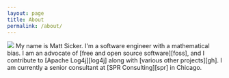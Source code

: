 ```yaml
---
layout: page
title: About
permalink: /about/
---
```


<img src="https://www.gravatar.com/avatar/a30f8217f504fd0aba5aaa0ba7afb817" class="float-left"/>
My name is Matt Sicker. I'm a software engineer with a mathematical bias. I am
an advocate of [free and open source software][foss], and I contribute to
[Apache Log4j][log4j] along with [various other projects][gh]. I am currently
a senior consultant at [SPR Consulting][spr] in Chicago.

[log4j]: http://logging.apache.org/log4j/2.x/
[gh]: https://github.com/jvz
[spr]: http://spr.com/
[foss]: https://www.gnu.org/philosophy/free-sw.en.html
